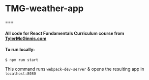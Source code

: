# TMG-weather-app
===

#### All code for React Fundamentals Curriculum course from [TylerMcGinnis.com](https://github.com/tylermcginnis/react-fundamentals-curriculum)

#### To run locally:

`$ npm run start`

This command runs `webpack-dev-server` & opens the resulting app in `localhost:8080`